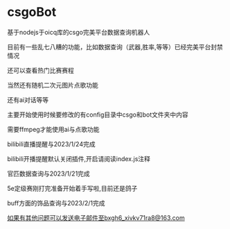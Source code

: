 # csgoBot
基于nodejs于oicq库的csgo完美平台数据查询机器人


目前有一些乱七八糟的功能，比如数据查询（武器,胜率,等等）已经完美平台封禁情况

还可以查看热门比赛赛程

当然还有随机二次元图片点歌功能

还有ai对话等等

主要开始使用时候要修改的有config目录中csgo和bot文件夹中内容

需要ffmpeg才能使用ai与点歌功能

bilibili直播提醒与2023/1/24完成

bilibili开播提醒默认关闭插件,开启请阅读index.js注释

官匹数据查询与2023/1/21完成

5e定级赛刚打完准备开始着手写啦,目前还是鸽子

buff方面的饰品查询与2023/2/1完成

如果有其他问题可以发送电子邮件至bxgh6_xivkv71ra8@163.com
